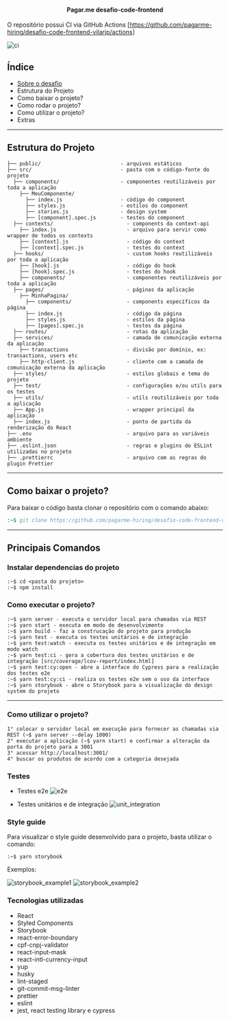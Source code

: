 <h4 align="center">
  Pagar.me desafio-code-frontend
</h4>

O repositório possui CI via GitHub Actions [https://github.com/pagarme-hiring/desafio-code-frontend-vilarjp/actions]

![ci](https://github.com/pagarme-hiring/desafio-code-frontend-vilarjp/blob/main/public/assets/ci.png)

## Índice

- [Sobre o desafio](./CHALLENGE.md)
- Estrutura do Projeto
- Como baixar o projeto?
- Como rodar o projeto?
- Como utilizar o projeto?
- Extras

---

## Estrutura do Projeto

```
├── public/                          - arquivos estáticos
├── src/                             - pasta com o código-fonte do projeto
  ├── components/                    - componentes reutilizáveis por toda a aplicação
    ├── MeuComponente/
      ├── index.js                   - código do component
      ├── styles.js                  - estilos do component
      ├── stories.js                 - design system
      ├── [component].spec.js        - testes do component
  ├── contexts/                        - components da context-api
    ├── index.js                       - arquivo para servir como wrapper de todos os contexts
    ├── [context].js                   - código do context
    ├── [context].spec.js              - testes do context
  ├── hooks/                           - custom hooks reutilizáveis por toda a aplicação
    ├── [hook].js                      - código do hook
    ├── [hook].spec.js                 - testes do hook
    ├── components/                    - componentes reutilizáveis por toda a aplicação
  ├── pages/                           - páginas da aplicação
    ├── MinhaPagina/
      ├── components/                  - components específicos da página
      ├── index.js                     - código da página
      ├── styles.js                    - estilos da página
      ├── [pages].spec.js              - testes da página
  ├── routes/                          - rotas da aplicação
  ├── services/                        - camada de comunicação externa da aplicação
    ├── transactions                   - divisão por domínio, ex: transactions, users etc
    ├── http-client.js                 - cliente com a camada de comunicação externa da aplicação
  ├── styles/                          - estilos globais e tema do projeto
  ├── test/                            - configurações e/ou utils para os testes
  ├── utils/                           - utils reutilizáveis por toda a aplicação
  ├── App.js                           - wrapper principal da aplicação
  ├── index.js                         - ponto de partida da renderização do React
├── .env                               - arquivo para as variáveis ambiente
├── .eslint.json                       - regras e plugins do ESLint utilizadas no projeto
├── .prettierrc                        - arquivo com as regras do plugin Prettier

```

---

## Como baixar o projeto?

Para baixar o código basta clonar o repositório com o comando abaixo:

```bat
:~$ git clone https://github.com/pagarme-hiring/desafio-code-frontend-vilarjp
```

---

## Principais Comandos

### Instalar dependencias do projeto

```
:~$ cd <pasta do projeto>
:~$ npm install
```

### Como executar o projeto?

```
:~$ yarn server - executa o servidor local para chamadas via REST
:~$ yarn start - executa em modo de desenvolvimento
:~$ yarn build - faz a construcação do projeto para produção
:~$ yarn test - executa os testes unitários e de integração
:~$ yarn test:watch - executa os testes unitários e de integração em modo watch
:~$ yarn test:ci - gera a cobertura dos testes unitários e de integração [src/coverage/lcov-report/index.html]
:~$ yarn test:cy:open - abre a interface do Cypress para a realização dos testes e2e
:~$ yarn test:cy:ci - realiza os testes e2e sem o uso da interface
:~$ yarn storybook - abre o Storybook para a visualização do design system do projeto
```

---

### Como utilizar o projeto?

```
1° colocar o servidor local em execução para fornecer as chamadas via REST (~$ yarn server --delay 1000)
2° executar a aplicação (~$ yarn start) e confirmar a alteração da porta do projeto para a 3001
3° acessar http://localhost:3001/
4° buscar os produtos de acordo com a categoria desejada
```

### Testes

- Testes e2e
  ![e2e](https://github.com/pagarme-hiring/desafio-code-frontend-vilarjp/blob/main/public/assets/e2e.png)

- Testes unitários e de integração
  ![unit_integration](https://github.com/pagarme-hiring/desafio-code-frontend-vilarjp/blob/main/public/assets/unit_integration.png)

### Style guide

Para visualizar o style guide desenvolvido para o projeto, basta utilizar o comando:

```
:~$ yarn storybook
```

Exemplos:

![storybook_example1](https://github.com/pagarme-hiring/desafio-code-frontend-vilarjp/blob/main/public/assets/storybook_example1.png)
![storybook_example2](https://github.com/pagarme-hiring/desafio-code-frontend-vilarjp/blob/main/public/assets/storybook_example2.png)

### Tecnologias utilizadas

- React
- Styled Components
- Storybook
- react-error-boundary
- cpf-cnpj-validator
- react-input-mask
- react-intl-currency-input
- yup
- husky
- lint-staged
- git-commit-msg-linter
- prettier
- eslint
- jest, react testing library e cypress
